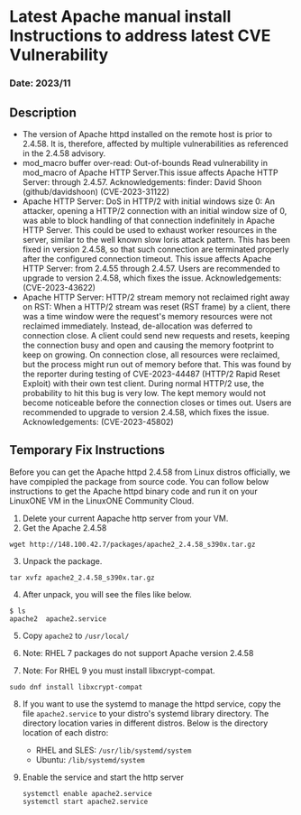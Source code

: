 # Latest Apache manual install Instructions to address latest CVE Vulnerability

### Date: 2023/11

## Description
- The version of Apache httpd installed on the remote host is prior to 2.4.58. It is, therefore, affected by multiple vulnerabilities as referenced in the 2.4.58 advisory.
- mod_macro buffer over-read: Out-of-bounds Read vulnerability in mod_macro of Apache HTTP Server.This issue affects Apache HTTP Server: through 2.4.57. Acknowledgements: finder: David Shoon (github/davidshoon) (CVE-2023-31122)
- Apache HTTP Server: DoS in HTTP/2 with initial windows size 0: An attacker, opening a HTTP/2 connection with an initial window size of 0, was able to block handling of that connection indefinitely in Apache HTTP Server. This could be used to exhaust worker resources in the server, similar to the well known slow loris attack pattern. This has been fixed in version 2.4.58, so that such connection are terminated properly after the configured connection timeout. This issue affects Apache HTTP Server: from 2.4.55 through 2.4.57. Users are recommended to upgrade to version 2.4.58, which fixes the issue.
Acknowledgements: (CVE-2023-43622)
- Apache HTTP Server: HTTP/2 stream memory not reclaimed right away on RST: When a HTTP/2 stream was reset (RST frame) by a client, there was a time window were the request's memory resources were not reclaimed immediately. Instead, de-allocation was deferred to connection close. A client could send new requests and resets, keeping the connection busy and open and causing the memory footprint to keep
on growing. On connection close, all resources were reclaimed, but the process might run out of memory before that. This was found by the reporter during testing of CVE-2023-44487 (HTTP/2 Rapid Reset Exploit) with their own test client. During normal HTTP/2 use, the probability to hit this bug is very low. The kept memory would not become noticeable before the connection closes or times out. Users are recommended to upgrade to version 2.4.58, which fixes the issue. Acknowledgements: (CVE-2023-45802)

## Temporary Fix Instructions
Before you can get the Apache httpd 2.4.58 from Linux distros officially, we have compipled the package from source code. You can follow below instructions to get the Apache httpd binary code and run it on your LinuxONE VM in the LinuxONE Community Cloud. 

1. Delete your current Aapache http server from your VM.
2. Get the Apache 2.4.58
```
wget http://148.100.42.7/packages/apache2_2.4.58_s390x.tar.gz
```
3. Unpack the package. 
```
tar xvfz apache2_2.4.58_s390x.tar.gz
```
4. After unpack, you will see the files like below. 
```
$ ls
apache2  apache2.service
```
5. Copy `apache2` to `/usr/local/`

6. Note: RHEL 7 packages do not support Apache version 2.4.58

7. Note: For RHEL 9 you must install libxcrypt-compat.  
```
sudo dnf install libxcrypt-compat
```

8. If you want to use the systemd to manage the httpd service, copy the file `apache2.service` to your distro's systemd library directory. The directory location varies in different distros. Below is the directory location of each distro:
   - RHEL and SLES: `/usr/lib/systemd/system`
   - Ubuntu: `/lib/systemd/system` 

9. Enable the service and start the http server
   ```
   systemctl enable apache2.service
   systemctl start apache2.service
   ```



